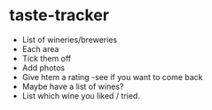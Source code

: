 # taste-tracker
* List of wineries/breweries
* Each area
* Tick them off
* Add photos
* Give htem a rating -see if you want to come back
* Maybe have a list of wines?
* List which wine you liked / tried.
